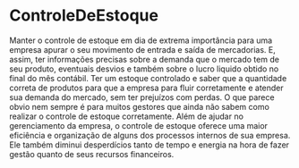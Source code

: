# ControleDeEstoque
Manter o controle de estoque em dia de extrema importância para uma empresa apurar o seu movimento de entrada e saída de mercadorias. E, assim, ter informações precisas sobre a demanda que o mercado tem de seu produto, eventuais desvios e também sobre o lucro liquido obtido no final do mês contábil. Ter um estoque controlado e saber que a quantidade correta de produtos para que a empresa para fluir corretamente e atender sua demanda do mercado, sem ter prejuízos com perdas. O que parece obvio nem sempre é para muitos gestores que ainda não sabem como realizar o controle de estoque corretamente. Além de ajudar no gerenciamento da empresa, o controle de estoque oferece uma maior eficiência e organização de alguns dos processos internos de sua empresa. Ele também diminui desperdícios tanto de tempo e energia na hora de fazer gestão quanto de seus recursos financeiros.
